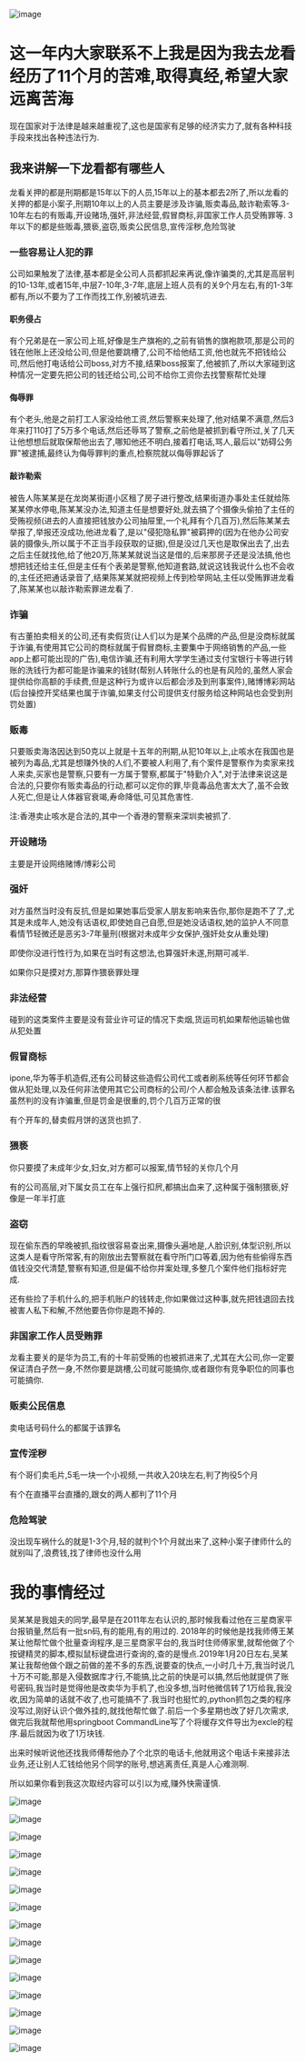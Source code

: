 ![image](https://raw.githubusercontent.com/shoukaiseki/blogdoc/master/%E8%A3%81%E5%86%B3/img/sfzms.jpg)

# 这一年内大家联系不上我是因为我去龙看经历了11个月的苦难,取得真经,希望大家远离苦海
现在国家对于法律是越来越重视了,这也是国家有足够的经济实力了,就有各种科技手段来找出各种违法行为.  
## 我来讲解一下龙看都有哪些人
龙看关押的都是刑期都是15年以下的人员,15年以上的基本都去2所了,所以龙看的关押的都是小案子,刑期10年以上的人员主要是涉及诈骗,贩卖毒品,敲诈勒索等.3-10年左右的有贩毒,开设赌场,强奸,非法经营,假冒商标,非国家工作人员受贿罪等.
3年以下的都是些贩毒,猥亵,盗窃,贩卖公民信息,宣传淫秽,危险驾驶

### 一些容易让人犯的罪
公司如果触发了法律,基本都是全公司人员都抓起来再说,像诈骗类的,尤其是高层判的10-13年,或者15年,中层7-10年,3-7年,底层上班人员有的关9个月左右,有的1-3年都有,所以不要为了工作而找工作,别被坑进去.

#### 职务侵占
有个兄弟是在一家公司上班,好像是生产旗袍的,之前有销售的旗袍款项,那是公司的钱在他账上还没给公司,但是他要跳槽了,公司不给他结工资,他也就先不把钱给公司,然后他打电话给公司boss,对方不接,结果boss报案了,他被抓了,所以大家碰到这种情况一定要先把公司的钱还给公司,公司不给你工资你去找警察帮忙处理

#### 侮辱罪
有个老头,他是之前打工人家没给他工资,然后警察来处理了,他对结果不满意,然后3年来打110打了5万多个电话,然后还辱骂了警察,之前他是被抓到看守所过,关了几天让他想想后就取保帮他出去了,哪知他还不明白,接着打电话,骂人,最后以"妨碍公务罪"被逮捕,最终认为侮辱罪判的重点,检察院就以侮辱罪起诉了

#### 敲诈勒索
被告人陈某某是在龙岗某街道小区租了房子进行整改,结果街道办事处主任就给陈某某停水停电,陈某某没办法,知道主任是想要好处,就去搞了个摄像头偷拍了主任的受贿视频(进去的人直接把钱放办公司抽屉里,一个礼拜有个几百万),然后陈某某去举报了,举报还没成功,他进龙看了,是以"侵犯隐私罪"被羁押的(因为在他办公司安装的摄像头,所以属于不正当手段获取的证据),但是没过几天也是取保出去了,出去之后主任就找他,给了他20万,陈某某就说当这是借的,后来那房子还是没法搞,他也想把钱还给主任,但是主任有个表弟是警察,他知道套路,就说这钱我说什么也不会收的,主任还把通话录音了,结果陈某某就把视频上传到检举网站,主任以受贿罪进龙看了,陈某某也以敲诈勒索罪进龙看了.

### 诈骗
有古董拍卖相关的公司,还有卖假货(让人们以为是某个品牌的产品,但是没商标就属于诈骗,有使用其它公司的商标就属于假冒商标,主要集中于网络销售的产品,一些app上都可能出现的广告),电信诈骗,还有利用大学学生通过支付宝银行卡等进行转账的洗钱行为都可能是诈骗来的钱财(帮别人转账什么的也是有风险的,虽然人家会提供给你高额的手续费,但是这种行为或许以后都会涉及到刑事案件),赌博博彩网站(后台操控开奖结果也属于诈骗,如果支付公司提供支付服务给这种网站也会受到刑罚处置)


### 贩毒
只要贩卖海洛因达到50克以上就是十五年的刑期,从犯10年以上,止咳水在我国也是被列为毒品,尤其是想赚外快的人们,不要被人利用了,有个案件是警察作为卖家来找人来卖,买家也是警察,只要有一方属于警察,都属于"特勤介入",对于法律来说这是合法的,只要你有贩卖毒品的行动,都可以定你的罪,毕竟毒品危害太大了,虽不会致人死亡,但是让人体器官衰竭,寿命降低,可见其危害性.  

注:香港卖止咳水是合法的,其中一个香港的警察来深圳卖被抓了.

### 开设赌场
主要是开设网络赌博/博彩公司

### 强奸
对方虽然当时没有反抗,但是如果她事后受家人朋友影响来告你,那你是跑不了了,尤其是未成年人,她没有话语权,即使她自己自愿,但是她没话语权,她的监护人不同意看情节轻微还是恶劣3-7年量刑(根据对未成年少女保护,强奸处女从重处理)

即使你没进行性行为,如果在当时有这想法,也算强奸未遂,刑期可减半.

如果你只是摸对方,那算作猥亵罪处理


### 非法经营
碰到的这类案件主要是没有营业许可证的情况下卖烟,货运司机如果帮他运输也做从犯处置

### 假冒商标
ipone,华为等手机造假,还有公司替这些造假公司代工或者刷系统等任何环节都会做从犯处理,以及任何非法使用其它公司商标的公司/个人都会触及该条法律.该罪名虽然判的没有诈骗重,但是罚金是很重的,罚个几百万正常的很

有个开车的,替卖假月饼的送货也抓了.

### 猥亵
你只要摸了未成年少女,妇女,对方都可以报案,情节轻的关你几个月

有的公司高层,对下属女员工在车上强行扣屄,都搞出血来了,这种属于强制猥亵,好像是一年半打底

### 盗窃
现在偷东西的早晚被抓,指纹很容易查出来,摄像头遍地是,人脸识别,体型识别,所以这类人是看守所常客,有的刚放出去警察就在看守所门口等着,因为他有些偷得东西值钱没交代清楚,警察有知道,但是偏不给你并案处理,多整几个案件他们指标好完成.

还有些捡了手机什么的,把手机账户的钱转走,你如果做过这种事,就先把钱退回去找被害人私下和解,不然他要告你你是跑不掉的.


### 非国家工作人员受贿罪
龙看主要关的是华为员工,有的十年前受贿的也被抓进来了,尤其在大公司,你一定要保证清白孑然一身,不然你要是跳槽,公司就可能搞你,或者跟你有竞争职位的同事也可能搞你.

### 贩卖公民信息
卖电话号码什么的都属于该罪名

### 宣传淫秽
有个哥们卖毛片,5毛一块一个小视频,一共收入20块左右,判了拘役5个月

有个在直播平台直播的,跟女的两人都判了11个月

### 危险驾驶
没出现车祸什么的就是1-3个月,轻的就判个1个月就出来了,这种小案子律师什么的就别叫了,浪费钱,找了律师也没什么用

# 我的事情经过
吴某某是我姐夫的同学,最早是在2011年左右认识的,那时候我看过他在三星商家平台报销量,然后有一批sn码,有的能用,有的用过的.
2018年的时候他是找我师傅王某某让他帮忙做个批量查询程序,是三星商家平台的,我当时住师傅家里,就帮他做了个按键精灵的脚本,模拟鼠标键盘进行查询的,查的是慢点.2019年1月20日左右,吴某某让我帮他做个跟之前做的差不多的东西,说要查的快点,一小时几十万,我当时说几十万不可能,那是入侵数据库才行,不能搞,比之前的快是可以搞,然后他就提供了账号密码,我当时是觉得他是改卖华为手机了,也没多想,当时他微信转了1万给我,我没收,因为简单的话就不收了,也可能搞不了.我当时也挺忙的,python抓包之类的程序没写过,刚好认识个做外挂的,就找他帮忙做了.前后一个多星期也改了好几次需求,做完后我就帮他用springboot  CommandLine写了个将缓存文件导出为excle的程序.最后就因为收了1万块钱.

出来时候听说他还找我师傅帮他办了个北京的电话卡,他就用这个电话卡来接非法业务,还让别人汇钱给他另个同学的账号,想逃离责任,真是人心难测啊.

所以如果你看到我这次取经内容可以引以为戒,赚外快需谨慎.

![image](https://raw.githubusercontent.com/shoukaiseki/blogdoc/master/%E8%A3%81%E5%86%B3/img/pjs001.jpg)

![image](https://raw.githubusercontent.com/shoukaiseki/blogdoc/master/%E8%A3%81%E5%86%B3/img/pjs002.jpg)

![image](https://raw.githubusercontent.com/shoukaiseki/blogdoc/master/%E8%A3%81%E5%86%B3/img/pjs003.jpg)

![image](https://raw.githubusercontent.com/shoukaiseki/blogdoc/master/%E8%A3%81%E5%86%B3/img/pjs004.jpg)

![image](https://raw.githubusercontent.com/shoukaiseki/blogdoc/master/%E8%A3%81%E5%86%B3/img/pjs005.jpg)

![image](https://raw.githubusercontent.com/shoukaiseki/blogdoc/master/%E8%A3%81%E5%86%B3/img/pjs006.jpg)

![image](https://raw.githubusercontent.com/shoukaiseki/blogdoc/master/%E8%A3%81%E5%86%B3/img/pjs007.jpg)

![image](https://raw.githubusercontent.com/shoukaiseki/blogdoc/master/%E8%A3%81%E5%86%B3/img/pjs008.jpg)

![image](https://raw.githubusercontent.com/shoukaiseki/blogdoc/master/%E8%A3%81%E5%86%B3/img/pjs009.jpg)

![image](https://raw.githubusercontent.com/shoukaiseki/blogdoc/master/%E8%A3%81%E5%86%B3/img/pjs010.jpg)

![image](https://raw.githubusercontent.com/shoukaiseki/blogdoc/master/%E8%A3%81%E5%86%B3/img/pjs011.jpg)

![image](https://raw.githubusercontent.com/shoukaiseki/blogdoc/master/%E8%A3%81%E5%86%B3/img/pjs012.jpg)

![image](https://raw.githubusercontent.com/shoukaiseki/blogdoc/master/%E8%A3%81%E5%86%B3/img/pjs013.jpg)

![image](https://raw.githubusercontent.com/shoukaiseki/blogdoc/master/%E8%A3%81%E5%86%B3/img/pjs014.jpg)

![image](https://raw.githubusercontent.com/shoukaiseki/blogdoc/master/%E8%A3%81%E5%86%B3/img/pjs015.jpg)


